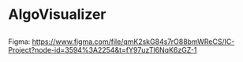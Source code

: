 # AlgoVisualizer

##
Figma: https://www.figma.com/file/qmK2skG84s7rO88bmWReCS/IC-Project?node-id=3594%3A2254&t=fY97uzTl6NqK6zGZ-1
